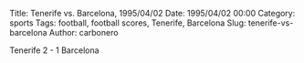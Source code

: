 Title: Tenerife vs. Barcelona, 1995/04/02
Date: 1995/04/02 00:00
Category: sports
Tags: football, football scores, Tenerife, Barcelona
Slug: tenerife-vs-barcelona
Author: carbonero


Tenerife 2 - 1 Barcelona

